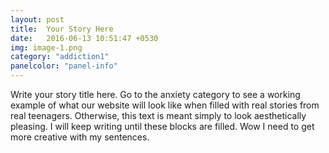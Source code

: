 ```yaml
---
layout: post
title:  Your Story Here
date:   2016-06-13 10:51:47 +0530
img: image-1.png
category: "addiction1"
panelcolor: "panel-info"
---
```

Write your story title here. Go to the anxiety category to see a working example of what our website will look like when filled with real stories from real teenagers. Otherwise, this text is meant simply to look aesthetically pleasing. I will keep writing until these blocks are filled. Wow I need to get more creative with my sentences.